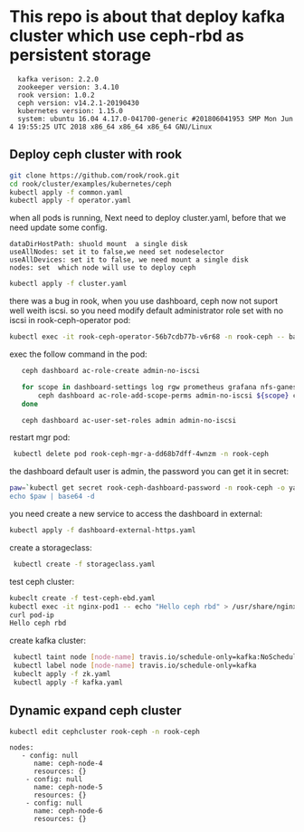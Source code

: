 # This repo is  about that deploy kafka cluster which use ceph-rbd as persistent storage

```
  kafka verison: 2.2.0
  zookeeper version: 3.4.10
  rook version: 1.0.2
  ceph version: v14.2.1-20190430
  kubernetes version: 1.15.0
  system: ubuntu 16.04 4.17.0-041700-generic #201806041953 SMP Mon Jun 4 19:55:25 UTC 2018 x86_64 x86_64 x86_64 GNU/Linux
```

## Deploy ceph cluster with rook

```bash
git clone https://github.com/rook/rook.git
cd rook/cluster/examples/kubernetes/ceph
kubectl apply -f common.yaml 
kubectl apply -f operator.yaml 
```
when all pods is running, Next need to deploy cluster.yaml, before that we need update some config.

```
dataDirHostPath: shuold mount  a single disk
useAllNodes: set it to false,we need set nodeselector 
useAllDevices: set it to false, we need mount a single disk
nodes: set  which node will use to deploy ceph 
```

```bash
kubectl apply -f cluster.yaml 
```
there was a bug in rook, when you use dashboard, ceph now not suport well weith iscsi. so you need modify default administrator role 
set with no iscsi in rook-ceph-operator pod:

```bash
kubectl exec -it rook-ceph-operator-56b7cdb77b-v6r68 -n rook-ceph -- bash
```


exec the follow command in the pod:

```bash
   ceph dashboard ac-role-create admin-no-iscsi

   for scope in dashboard-settings log rgw prometheus grafana nfs-ganesha manager hosts rbd-image config-opt rbd-mirroring cephfs user osd pool monitor; do
       ceph dashboard ac-role-add-scope-perms admin-no-iscsi ${scope} create delete read update;
   done

   ceph dashboard ac-user-set-roles admin admin-no-iscsi
```

restart mgr pod:

```bash
 kubectl delete pod rook-ceph-mgr-a-dd68b7dff-4wnzm -n rook-ceph
```
the dashboard default  user is admin, the password you can get it in secret:

```bash
paw=`kubectl get secret rook-ceph-dashboard-password -n rook-ceph -o yaml | grep password: | awk -F ":" '{print $2}`
echo $paw | base64 -d
```
you need create a new service to access the dashboard in external:

```bash
kubectl apply -f dashboard-external-https.yaml
```

create a storageclass:

```bash
 kubectl create -f storageclass.yaml 
```
test ceph cluster:

```bash
kubeclt create -f test-ceph-ebd.yaml 
kubectl exec -it nginx-pod1 -- echo "Hello ceph rbd" > /usr/share/nginx/html/index.html
curl pod-ip 
Hello ceph rbd
```
create kafka cluster:

```bash
 kubectl taint node [node-name] travis.io/schedule-only=kafka:NoSchedule
 kubectl label node [node-name] travis.io/schedule-only=kafka 
 kubeclt apply -f zk.yaml
 kubectl apply -f kafka.yaml
```
## Dynamic expand ceph cluster

```bash
kubectl edit cephcluster rook-ceph -n rook-ceph
```

```
nodes:
   - config: null
      name: ceph-node-4
      resources: {}
    - config: null
      name: ceph-node-5
      resources: {}
    - config: null
      name: ceph-node-6
      resources: {}
```
